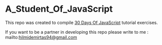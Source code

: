 # A_Student_Of_JavaScript

This repo was created to compile <a href="https://github.com/hilmidemirtas/30-Days-Of-JavaScript">30 Days Of JavaScript</a> tutorial exercises. 

If you want to be a partner in developing this repo please write to me : mailto:hilmidemirtas94@gmail.com

